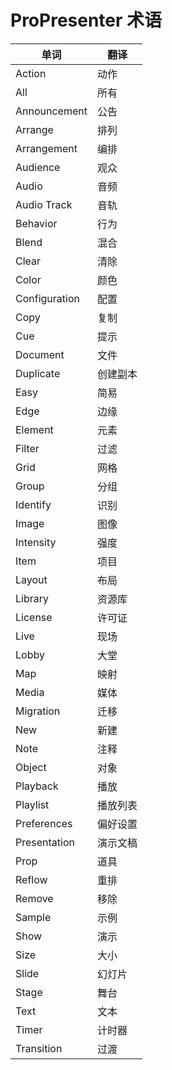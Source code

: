 # ProPresenter 术语

| 单词 | 翻译 |
|--|--|
| Action | 动作 |
| All | 所有 |
| Announcement | 公告 |
| Arrange | 排列 |
| Arrangement | 编排 |
| Audience | 观众 |
| Audio | 音频 |
| Audio Track | 音轨 |
| Behavior | 行为 |
| Blend | 混合 |
| Clear | 清除 |
| Color | 颜色 |
| Configuration | 配置 |
| Copy | 复制 |
| Cue | 提示 |
| Document | 文件 |
| Duplicate | 创建副本 |
| Easy | 简易 |
| Edge | 边缘 |
| Element | 元素 |
| Filter | 过滤 |
| Grid | 网格 |
| Group | 分组 |
| Identify | 识别 |
| Image | 图像 |
| Intensity | 强度 |
| Item | 项目 |
| Layout | 布局 |
| Library | 资源库 |
| License | 许可证 |
| Live | 现场 |
| Lobby | 大堂 |
| Map | 映射 |
| Media | 媒体 |
| Migration | 迁移 |
| New | 新建 |
| Note | 注释 |
| Object | 对象 |
| Playback | 播放 |
| Playlist | 播放列表 |
| Preferences | 偏好设置 |
| Presentation | 演示文稿 |
| Prop | 道具 |
| Reflow | 重排 |
| Remove | 移除 |
| Sample | 示例 |
| Show | 演示 |
| Size | 大小 |
| Slide | 幻灯片 |
| Stage | 舞台 |
| Text | 文本 |
| Timer | 计时器 |
| Transition | 过渡 |